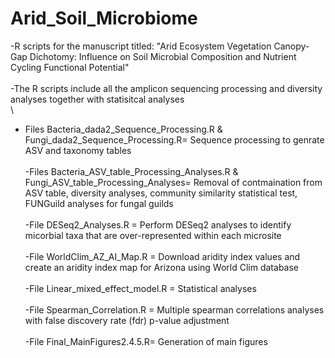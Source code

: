 # Arid_Soil_Microbiome
-R scripts for the manuscript titled: "Arid Ecosystem Vegetation Canopy-Gap Dichotomy: Influence on Soil Microbial Composition and Nutrient Cycling Functional Potential"\
\
-The R scripts include all the amplicon sequencing processing and diversity analyses together with statisitcal analyses\
\
- Files Bacteria_dada2_Sequence_Processing.R & Fungi_dada2_Sequence_Processing.R= Sequence processing to genrate ASV and taxonomy tables\
\
-Files Bacteria_ASV_table_Processing_Analyses.R & Fungi_ASV_table_Processing_Analyses=  Removal of contmaination from ASV table, diversity analyses, community similarity statistical test, FUNGuild analyses for fungal guilds\
\
-File DESeq2_Analyses.R = Perform DESeq2 analyses to identify micorbial taxa that are over-represented within each microsite\
\
-File WorldClim_AZ_AI_Map.R = Download aridity index values and create an aridity index map for Arizona using World Clim database\
\
-File Linear_mixed_effect_model.R = Statistical analyses\
\
-File Spearman_Correlation.R = Multiple spearman correlations analyses with false discovery rate (fdr) p-value adjustment\
\
-File Final_MainFigures2.4.5.R= Generation of main figures

 

